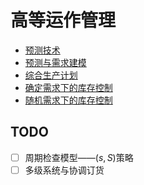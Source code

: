 # 高等运作管理

* [预测技术](forecast.md)
* [预测与需求建模](fdm.md)
* [综合生产计划](aggregrate-planning.md)
* [确定需求下的库存控制](inventory-control-deterministic-demand.md)
* [随机需求下的库存控制](inventory-control-random-demand.md)

## TODO

* [ ] 周期检查模型——$(s, S)$策略
* [ ] 多级系统与协调订货